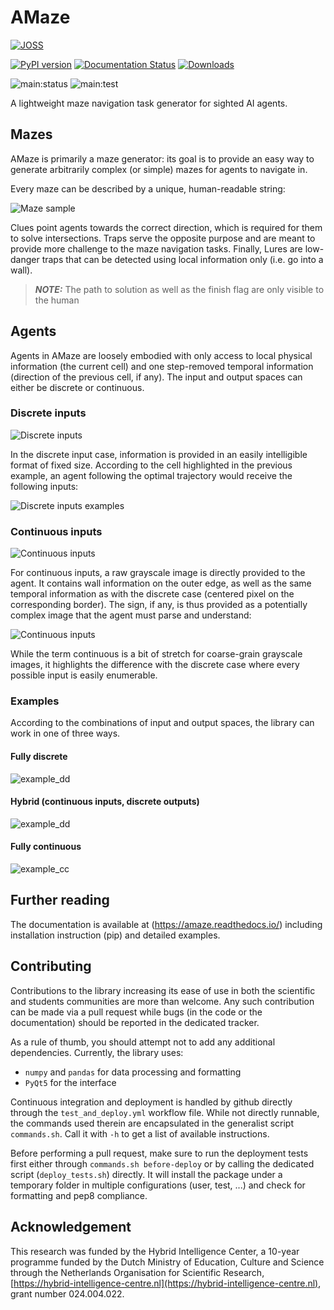 # AMaze

[![JOSS](https://joss.theoj.org/papers/bc6892f6873808ced10bc8c4c222e635/status.svg)](https://joss.theoj.org/papers/bc6892f6873808ced10bc8c4c222e635)

[![PyPI version](https://badge.fury.io/py/amaze-benchmarker.svg)](https://badge.fury.io/py/amaze-benchmarker)
[![Documentation Status](https://readthedocs.org/projects/amaze/badge/?version=latest)](https://amaze.readthedocs.io/en/latest/?badge=latest)
[![Downloads](https://static.pepy.tech/badge/amaze-benchmarker)](https://pepy.tech/project/amaze-benchmarker)

![main:status](https://github.com/kgd-al/amaze/actions/workflows/test_and_deploy.yml/badge.svg?branch=main)
![main:test](https://github.com/kgd-al/amaze/actions/workflows/extensive_testing.yml/badge.svg?branch=main)

[//]: # ([![cov]&#40;https://kgd-al.github.io/amaze/badges/coverage.svg&#41;]&#40;https://github.com/kgd-al/amaze/actions&#41;)

[//]: # (![dev:test]&#40;https://github.com/kgd-al/amaze/actions/workflows/extensive_testing.yml/badge.svg?branch=dev&#41;)

A lightweight maze navigation task generator for sighted AI agents.

## Mazes

AMaze is primarily a maze generator: its goal is to provide an easy way to 
generate arbitrarily complex (or simple) mazes for agents to navigate in.

Every maze can be described by a unique, human-readable string:

<picture>
    <source
        media="(prefers-color-scheme: dark)"
        srcset="https://raw.githubusercontent.com/kgd-al/amaze/master/docs/latex/maze/dark.png">
    <img
        alt="Maze sample"
        src="https://raw.githubusercontent.com/kgd-al/amaze/master/docs/latex/maze/light.png">
</picture>
  

Clues point agents towards the correct direction, which is required for them to solve intersections.
Traps serve the opposite purpose and are meant to provide more challenge to the maze navigation tasks.
Finally, Lures are low-danger traps that can be detected using local information only (i.e. go into a wall).

> **_NOTE:_** The path to solution as well as the finish flag are only visible to the human

## Agents

Agents in AMaze are loosely embodied with only access to local physical information (the current cell)
and one step-removed temporal information (direction of the previous cell, if any).
The input and output spaces can either be discrete or continuous.

### Discrete inputs

<picture>
    <source
        media="(prefers-color-scheme: dark)"
        srcset="https://raw.githubusercontent.com/kgd-al/amaze/master/docs/latex/agents/dark-0.png">
    <img
        alt="Discrete inputs"
        src="https://raw.githubusercontent.com/kgd-al/amaze/master/docs/latex/agents/light-0.png">
</picture>

In the discrete input case, information is provided in an easily intelligible format of fixed size.
According to the cell highlighted in the previous example, an agent following the optimal trajectory 
would receive the following inputs:

<picture>
    <source
        media="(prefers-color-scheme: dark)"
        srcset="https://raw.githubusercontent.com/kgd-al/amaze/master/docs/latex/agents/dark-1.png">
    <img
        alt="Discrete inputs examples"
        src="https://raw.githubusercontent.com/kgd-al/amaze/master/docs/latex/agents/light-1.png">
</picture>

### Continuous inputs

<picture>
    <source
        media="(prefers-color-scheme: dark)"
        srcset="https://raw.githubusercontent.com/kgd-al/amaze/master/docs/latex/agents/dark-2.png">
    <img
        alt="Continuous inputs"
        src="https://raw.githubusercontent.com/kgd-al/amaze/master/docs/latex/agents/light-2.png">
</picture>

For continuous inputs, a raw grayscale image is directly provided to the agent.
It contains wall information on the outer edge, as well as the same temporal information as with the
discrete case (centered pixel on the corresponding border).
The sign, if any, is thus provided as a potentially complex image that the agent must parse and understand:

<picture>
    <source
        media="(prefers-color-scheme: dark)"
        srcset="https://raw.githubusercontent.com/kgd-al/amaze/master/docs/latex/agents/dark-3.png">
    <img
        alt="Continuous inputs"
        src="https://raw.githubusercontent.com/kgd-al/amaze/master/docs/latex/agents/light-3.png">
</picture>

While the term continuous is a bit of stretch for coarse-grain grayscale images, it highlights the
difference with the discrete case where every possible input is easily enumerable.

### Examples

According to the combinations of input and output spaces, the library can work in one of three ways.

#### Fully discrete

![example_dd](https://raw.githubusercontent.com/kgd-al/amaze/master/docs/demo/dd.gif)

#### Hybrid (continuous inputs, discrete outputs)

![example_dd](https://raw.githubusercontent.com/kgd-al/amaze/master/docs/demo/cd.gif)

#### Fully continuous

![example_cc](https://raw.githubusercontent.com/kgd-al/amaze/master/docs/demo/cc.gif)

## Further reading
The documentation is available at (https://amaze.readthedocs.io/) including
installation instruction (pip) and detailed examples.

## Contributing

Contributions to the library increasing its ease of use in both the scientific and
students communities are more than welcome.
Any such contribution can be made via a pull request while bugs (in the code or the documentation)
should be reported in the dedicated tracker.

As a rule of thumb, you should attempt not to add any additional dependencies.
Currently, the library uses:
- `numpy` and `pandas` for data processing and formatting
- `PyQt5` for the interface

Continuous integration and deployment is handled by github directly through the `test_and_deploy.yml` workflow file.
While not directly runnable, the commands used therein are encapsulated in the generalist script `commands.sh`.
Call it with `-h` to get a list of available instructions.

Before performing a pull request, make sure to run the deployment tests first either through `commands.sh before-deploy` or by calling the dedicated script (`deploy_tests.sh`) directly.
It will install the package under a temporary folder in multiple configurations (user, test, ...) and check for formatting and pep8 compliance.

## Acknowledgement

This research was funded by the Hybrid Intelligence Center, a 10-year programme
funded by the Dutch Ministry of Education, Culture and Science through the
Netherlands Organisation for Scientific Research,
[https://hybrid-intelligence-centre.nl](https://hybrid-intelligence-centre.nl), grant number 024.004.022.

